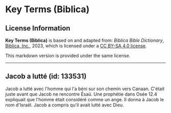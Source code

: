 # Key Terms (Biblica)

## License Information

**Key Terms (Biblica)** is based on and adapted from: _Biblica Bible Dictionary_, [Biblica, Inc.](https://www.biblica.com/), 2023, which is licensed under a [CC BY-SA 4.0 license](https://creativecommons.org/licenses/by-sa/4.0/legalcode.en).

This markdown version is provided under the same license.



--------------------------------

## Jacob a lutté (id: 133531)

Jacob a lutté avec l'homme qui l'a béni sur son chemin vers Canaan. C'était juste avant que Jacob ne rencontre Ésaü. Une prophétie dans Osée 12\.4 expliquait que l'homme était considéré comme un ange. Il donna à Jacob le nom d'Israël. Jacob a compris qu'il avait lutté avec Dieu.


